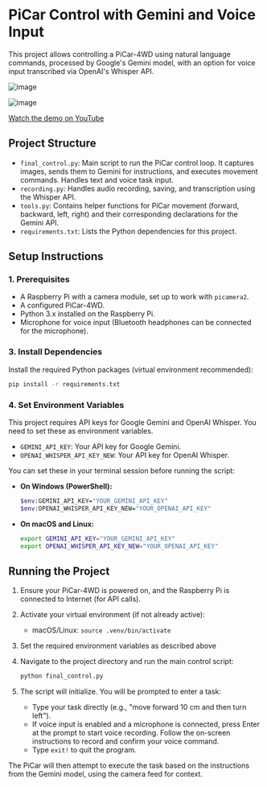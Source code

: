# PiCar Control with Gemini and Voice Input

This project allows controlling a PiCar-4WD using natural language commands, processed by Google's Gemini model, with an option for voice input transcribed via OpenAI's Whisper API.

![image](https://github.com/user-attachments/assets/151dfcba-1507-447f-ae90-738e11b346a5)

![image](https://github.com/user-attachments/assets/336d71bb-53e0-4cca-8bba-2ce203a9cd82)


[Watch the demo on YouTube](https://youtu.be/jg3ih08Asls)


## Project Structure

- `final_control.py`: Main script to run the PiCar control loop. It captures images, sends them to Gemini for instructions, and executes movement commands. Handles text and voice task input.
- `recording.py`: Handles audio recording, saving, and transcription using the Whisper API.
- `tools.py`: Contains helper functions for PiCar movement (forward, backward, left, right) and their corresponding declarations for the Gemini API.
- `requirements.txt`: Lists the Python dependencies for this project.

## Setup Instructions

### 1. Prerequisites

- A Raspberry Pi with a camera module, set up to work with `picamera2`.
- A configured PiCar-4WD.
- Python 3.x installed on the Raspberry Pi.
- Microphone for voice input (Bluetooth headphones can be connected for the microphone).


### 3. Install Dependencies

Install the required Python packages (virtual environment recommended):

```bash
pip install -r requirements.txt
```

### 4. Set Environment Variables

This project requires API keys for Google Gemini and OpenAI Whisper. You need to set these as environment variables.

-   `GEMINI_API_KEY`: Your API key for Google Gemini.
-   `OPENAI_WHISPER_API_KEY_NEW`: Your API key for OpenAI Whisper.

You can set these in your terminal session before running the script:

-   **On Windows (PowerShell):**
    ```bash
    $env:GEMINI_API_KEY="YOUR_GEMINI_API_KEY"
    $env:OPENAI_WHISPER_API_KEY_NEW="YOUR_OPENAI_API_KEY"
    ```
-   **On macOS and Linux:**
    ```bash
    export GEMINI_API_KEY="YOUR_GEMINI_API_KEY"
    export OPENAI_WHISPER_API_KEY_NEW="YOUR_OPENAI_API_KEY"
    ```


## Running the Project

1.  Ensure your PiCar-4WD is powered on, and the Raspberry Pi is connected to Internet (for API calls).
2.  Activate your virtual environment (if not already active):
    -   macOS/Linux: `source .venv/bin/activate`
3.  Set the required environment variables as described above
4.  Navigate to the project directory and run the main control script:

    ```bash
    python final_control.py
    ```

5.  The script will initialize. You will be prompted to enter a task:
    -   Type your task directly (e.g., "move forward 10 cm and then turn left").
    -   If voice input is enabled and a microphone is connected, press Enter at the prompt to start voice recording. Follow the on-screen instructions to record and confirm your voice command.
    -   Type `exit!` to quit the program.

The PiCar will then attempt to execute the task based on the instructions from the Gemini model, using the camera feed for context.
